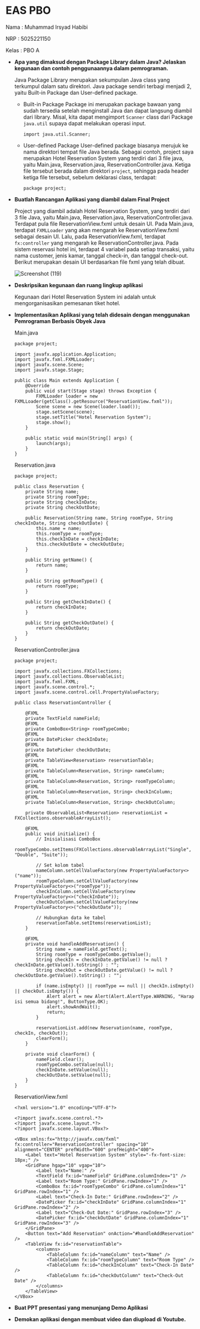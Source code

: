 # EAS PBO

Nama  : Muhammad Irsyad Habibi

NRP  : 5025221150

Kelas  : PBO A

- __Apa yang dimaksud dengan Package Library dalam Java? Jelaskan kegunaan dan contoh penggunaannya dalam pemrograman.__
  
  Java Package Library merupakan sekumpulan Java class yang terkumpul dalam satu direktori. Java package sendiri terbagi menjadi 2, yaitu Built-in Package dan User-defined package.
  - Built-in Package
    Package ini merupakan package bawaan yang sudah tersedia setelah menginstall Java dan dapat langsung diambil dari library. Misal, kita dapat mengimport `Scanner` class dari Package `java.util` supaya dapat melakukan operasi input.
    ```
    import java.util.Scanner;
    ```
  - User-defined Package
    User-defined package biasanya merujuk ke nama direktori tempat file Java berada. Sebagai contoh, project saya merupakan Hotel Reservation System yang terdiri dari 3 file java, yaitu Main.java, Reservation.java, ReservationController.java. Ketiga file tersebut berada dalam direktori `project`, sehingga pada header ketiga file tersebut, sebelum deklarasi class, terdapat:
    ```
    package project;
    ```
    
- __Buatlah Rancangan Aplikasi yang diambil dalam Final Project__
  
  Project yang diambil adalah Hotel Reservation System, yang terdiri dari 3 file Java, yaitu Main.java, Reservation.java, ReservationController.java. Terdapat pula file ReservationView.fxml untuk desain UI.
  Pada Main.java, terdapat `FXMLLoader` yang akan mengarah ke ReservationView.fxml sebagai desain UI. Lalu, pada ReservationView.fxml, terdapat `fx:controller` yang mengarah ke ReservationController.java.
  Pada sistem reservasi hotel ini, terdapat 4 variabel pada setiap transaksi, yaitu nama customer, jenis kamar, tanggal check-in, dan tanggal check-out.
  Berikut merupakan desain UI berdasarkan file fxml yang telah dibuat.

  ![Screenshot (119)](https://github.com/user-attachments/assets/5dda73c2-aa56-45e8-ad0c-e12e4f2f3112)

- __Deskripsikan kegunaan dan ruang lingkup aplikasi__
  
  Kegunaan dari Hotel Reservation System ini adalah untuk mengorganisasikan pemesanan tiket hotel.
- __Implementasikan Aplikasi yang telah didesain dengan menggunakan Pemrograman Berbasis Obyek Java__
  
  Main.java
  ```
  package project;

  import javafx.application.Application;
  import javafx.fxml.FXMLLoader;
  import javafx.scene.Scene;
  import javafx.stage.Stage;
  
  public class Main extends Application {
      @Override
      public void start(Stage stage) throws Exception {
          FXMLLoader loader = new FXMLLoader(getClass().getResource("ReservationView.fxml"));
          Scene scene = new Scene(loader.load());
          stage.setScene(scene);
          stage.setTitle("Hotel Reservation System");
          stage.show();
      }
  
      public static void main(String[] args) {
          launch(args);
      }
  }

  ```

  Reservation.java

  ```
  package project;

  public class Reservation {
      private String name;
      private String roomType;
      private String checkInDate;
      private String checkOutDate;
  
      public Reservation(String name, String roomType, String checkInDate, String checkOutDate) {
          this.name = name;
          this.roomType = roomType;
          this.checkInDate = checkInDate;
          this.checkOutDate = checkOutDate;
      }
  
      public String getName() {
          return name;
      }
  
      public String getRoomType() {
          return roomType;
      }
  
      public String getCheckInDate() {
          return checkInDate;
      }
  
      public String getCheckOutDate() {
          return checkOutDate;
      }
  }
  ```

  ReservationController.java

  ```
  package project;

  import javafx.collections.FXCollections;
  import javafx.collections.ObservableList;
  import javafx.fxml.FXML;
  import javafx.scene.control.*;
  import javafx.scene.control.cell.PropertyValueFactory;
  
  public class ReservationController {
  
      @FXML
      private TextField nameField;
      @FXML
      private ComboBox<String> roomTypeCombo;
      @FXML
      private DatePicker checkInDate;
      @FXML
      private DatePicker checkOutDate;
      @FXML
      private TableView<Reservation> reservationTable;
      @FXML
      private TableColumn<Reservation, String> nameColumn;
      @FXML
      private TableColumn<Reservation, String> roomTypeColumn;
      @FXML
      private TableColumn<Reservation, String> checkInColumn;
      @FXML
      private TableColumn<Reservation, String> checkOutColumn;
  
      private ObservableList<Reservation> reservationList = FXCollections.observableArrayList();
  
      @FXML
      public void initialize() {
          // Inisialisasi ComboBox
          roomTypeCombo.setItems(FXCollections.observableArrayList("Single", "Double", "Suite"));
  
          // Set kolom tabel
          nameColumn.setCellValueFactory(new PropertyValueFactory<>("name"));
          roomTypeColumn.setCellValueFactory(new PropertyValueFactory<>("roomType"));
          checkInColumn.setCellValueFactory(new PropertyValueFactory<>("checkInDate"));
          checkOutColumn.setCellValueFactory(new PropertyValueFactory<>("checkOutDate"));
  
          // Hubungkan data ke tabel
          reservationTable.setItems(reservationList);
      }
  
      @FXML
      private void handleAddReservation() {
          String name = nameField.getText();
          String roomType = roomTypeCombo.getValue();
          String checkIn = checkInDate.getValue() != null ? checkInDate.getValue().toString() : "";
          String checkOut = checkOutDate.getValue() != null ? checkOutDate.getValue().toString() : "";
  
          if (name.isEmpty() || roomType == null || checkIn.isEmpty() || checkOut.isEmpty()) {
              Alert alert = new Alert(Alert.AlertType.WARNING, "Harap isi semua bidang!", ButtonType.OK);
              alert.showAndWait();
              return;
          }
  
          reservationList.add(new Reservation(name, roomType, checkIn, checkOut));
          clearForm();
      }
  
      private void clearForm() {
          nameField.clear();
          roomTypeCombo.setValue(null);
          checkInDate.setValue(null);
          checkOutDate.setValue(null);
      }
  }
  ```

  ReservationView.fxml

  ```
  <?xml version="1.0" encoding="UTF-8"?>

  <?import javafx.scene.control.*?>
  <?import javafx.scene.layout.*?>
  <?import javafx.scene.layout.VBox?>
  
  <VBox xmlns:fx="http://javafx.com/fxml" fx:controller="ReservationController" spacing="10" alignment="CENTER" prefWidth="600" prefHeight="400">
      <Label text="Hotel Reservation System" style="-fx-font-size: 18px;" />
      <GridPane hgap="10" vgap="10">
          <Label text="Name:" />
          <TextField fx:id="nameField" GridPane.columnIndex="1" />
          <Label text="Room Type:" GridPane.rowIndex="1" />
          <ComboBox fx:id="roomTypeCombo" GridPane.columnIndex="1" GridPane.rowIndex="1" />
          <Label text="Check-In Date:" GridPane.rowIndex="2" />
          <DatePicker fx:id="checkInDate" GridPane.columnIndex="1" GridPane.rowIndex="2" />
          <Label text="Check-Out Date:" GridPane.rowIndex="3" />
          <DatePicker fx:id="checkOutDate" GridPane.columnIndex="1" GridPane.rowIndex="3" />
      </GridPane>
      <Button text="Add Reservation" onAction="#handleAddReservation" />
      <TableView fx:id="reservationTable">
          <columns>
              <TableColumn fx:id="nameColumn" text="Name" />
              <TableColumn fx:id="roomTypeColumn" text="Room Type" />
              <TableColumn fx:id="checkInColumn" text="Check-In Date" />
              <TableColumn fx:id="checkOutColumn" text="Check-Out Date" />
          </columns>
      </TableView>
  </VBox>

  ```
  
- __Buat PPT presentasi yang menunjang Demo Aplikasi__
- __Demokan aplikasi dengan membuat video dan diupload di Youtube.__
